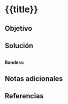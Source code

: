 # {{title}}
## Objetivo
## Solución

```shell

```

**Bandera:** 
## Notas adicionales
## Referencias